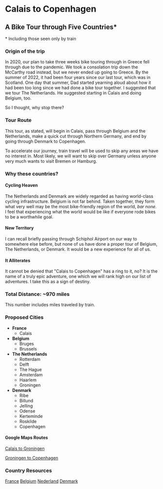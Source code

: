 # Calais to Copenhagen
## A Bike Tour through Five Countries*
\* Including those seen only by train

### Origin of the trip

In 2020, our plan to take three weeks bike touring through in Greece fell through due to the pandemic. We took a consolation trip down the McCarthy road instead, but we never ended up going to Greece. By the summer of 2022, it had been four years since our last tour, which was in Scotland.
One day that summer, Dad started yearning aloud about how it had been too long since we had done a bike tour together. I suggested that we tour The Netherlands. He suggested starting in Calais and doing Belgium, too.

So I thought, why stop there?

### Tour Route

This tour, as stated, will begin in Calais, pass through Belgium and the Netherlands, make a quick cut through Northern Germany, and end by going through Denmark to Copenhagen. 

To accelerate our journey, train travel will be used to skip any areas we have no interest in. Most likely, we will want to skip over Germany unless anyone very much wants to visit Bremen or Hamburg.

### Why these countries?

#### Cycling Heaven
The Netherlands and Denmark are widely regarded as having world-class cycling infrastructure. Belgium is not far behind. Taken together, they form what very well may be the most bike-friendly region of the world, *bar none.* I feel that experiencing what the world would be like if everyone rode bikes to be a worthwhile goal.

#### New Territory
I can recall briefly passing through Schiphol Airport on our way to somewhere else before, but none of us have done a proper tour of Belgium, The Netherlands, or Denmark. It would be a new experience for all of us.

#### It Alliterates
It cannot be denied that "Calais to Copenhagen" has a ring to it, no? It is the name of a truly epic adventure, one which we will rank high on our list of adventures. I take this as a sign of destiny.

### Total Distance: ~970 miles
This number includes miles traveled by train.

### Proposed Cities
- **France**
	- Calais
- **Belgium**
	- Bruges
	- Brussels
- **The Netherlands**
	- Rotterdam
	- Delft
	- The Hague
	- Amsterdam
	- Haarlem
	- Groningen
- **Denmark**
	- Ribe
	- Billund
	- Jelling
	- Odense
	- Kerteminde
	- Roskilde
	- Copenhagen

#### Google Maps Routes

[Calais to Groningen](https://www.google.com/maps/dir/Calais/Bruges/Ghent/Brussels/Antwerp/Rotterdam/The+Hague/Utrecht/Amsterdam/Groningen/@53.4419201,4.4817618,6z/data=!4m63!4m62!1m5!1m1!1s0x47dc3f75d7f1e363:0xacbed9e08cd279f4!2m2!1d1.858686!2d50.95129!1m5!1m1!1s0x47c350d0c11e420d:0x1aa2f35ac8834df7!2m2!1d3.2247552!2d51.2091807!1m5!1m1!1s0x47c370e1339443ad:0x40099ab2f4d5140!2m2!1d3.7303351!2d51.0500182!1m5!1m1!1s0x47c3a4ed73c76867:0xc18b3a66787302a7!2m2!1d4.3571696!2d50.8476424!1m5!1m1!1s0x47c3f68ebfc3887d:0x3eaf448482a88ab8!2m2!1d4.4051485!2d51.2213404!1m5!1m1!1s0x47c5b7605f54c47d:0x5229bbac955e4b85!2m2!1d4.4777326!2d51.9244201!1m5!1m1!1s0x47c5b72f4298bd71:0x400de5a8d1e6c10!2m2!1d4.3006999!2d52.0704978!1m5!1m1!1s0x47c66f4339d32d37:0xd6c8fc4c19af4ae9!2m2!1d5.1214201!2d52.0907374!1m5!1m1!1s0x47c63fb5949a7755:0x6600fd4cb7c0af8d!2m2!1d4.9041389!2d52.3675734!1m5!1m1!1s0x47c83286b462cca7:0xcb4b5086f9a6c8dc!2m2!1d6.5665017!2d53.2193835!3e1!4e1)

[Groningen to Copenhagen](https://www.google.com/maps/dir/Groningen/Hamburg/Kolding/Copenhagen/@54.5199416,8.884797,6.75z/data=!4m27!4m26!1m5!1m1!1s0x47c83286b462cca7:0xcb4b5086f9a6c8dc!2m2!1d6.5665017!2d53.2193835!1m5!1m1!1s0x47b161837e1813b9:0x4263df27bd63aa0!2m2!1d9.9936819!2d53.5510846!1m5!1m1!1s0x464ca02a01dd95a9:0xea8de3fa6eefccfd!2m2!1d9.4730519!2d55.495973!1m5!1m1!1s0x4652533c5c803d23:0x4dd7edde69467b8!2m2!1d12.5683372!2d55.6760968!3e1!4e1)

### Country Resources
[France](France.md)
[Belgium](Belgium.md)
[Nederland](Nederland.md)
[Denmark](Denmark.md)